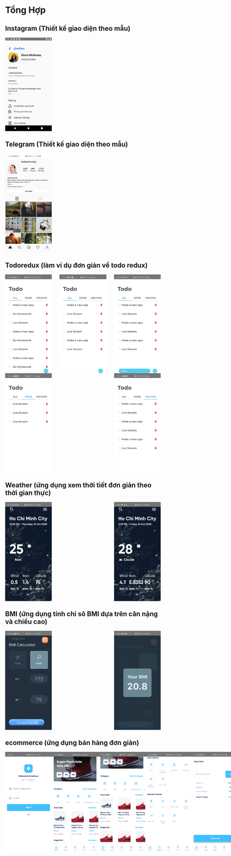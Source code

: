 # Tổng Hợp

## Instagram (Thiết kế giao diện theo mẫu)
<div style="display:flex; justify-content:space-between;">
  <img src="./screenShots/teLeGram/te1.png" width="30%">
</div> 

## Telegram (Thiết kế giao diện theo mẫu)

<div style="display:flex; justify-content:space-between;">
  <img src="./screenShots/instagram/in1.jpg" width="30%">
</div> 

## Todoredux (làm ví dụ đơn giản về todo redux)
<div style="display:flex; justify-content:space-between;">
  <img src="./screenShots/toDoRedux/t1.jpg" width="30%">
  <img src="./screenShots/toDoRedux/t2.jpg" width="30%">
  <img src="./screenShots/toDoRedux/t3.jpg" width="30%">
</div>
<div style="display:flex; justify-content:space-between;">
  <img src="./screenShots/toDoRedux/t4.jpg" width="30%">
  <img src="./screenShots/toDoRedux/t5.jpg" width="30%">
</div>

## Weather (ứng dụng xem thời tiết đơn giản theo thời gian thực)
<div style="display:flex; justify-content:space-between;">
  <img src="./screenShots/weaTher/we1.jpg" width="30%"> 
  <img src="./screenShots/weaTher/we2.jpg" width="30%"> 
</div>

## BMI (ứng dụng tính chỉ sô BMI dựa trên cân nặng và chiều cao)
<div style="display:flex; justify-content:space-between;">
  <img src="./screenShots/bMI/bmi1.jpg" width="30%"> 
  <img src="./screenShots/bMI/bmi2.jpg" width="30%"> 
</div>

## ecommerce (ứng dụng bán hàng đơn giản)
<div style="display:flex; justify-content:space-between;">
  <img src="./screenShots/Ecommerce/E1.jpg" width="30%">
  <img src="./screenShots/Ecommerce/e2.jpg" width="30%">
  <img src="./screenShots/Ecommerce/e3.jpg" width="30%">
  <img src="./screenShots/Ecommerce/e4.jpg" width="30%">
  <img src="./screenShots/Ecommerce/e5.jpg" width="30%">
  <img src="./screenShots/Ecommerce/e6.jpg" width="30%">
  <img src="./screenShots/Ecommerce/e7.jpg" width="30%">
  <img src="./screenShots/Ecommerce/e8.jpg" width="30%">
</div>